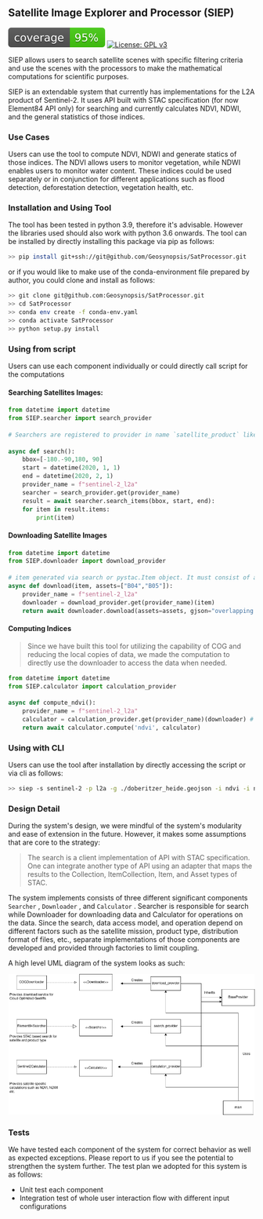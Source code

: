 ## Satellite Image Explorer and Processor (SIEP)

![Coverage](coverage.svg)
[![License: GPL v3](https://img.shields.io/badge/License-GPLv3-blue.svg)](https://www.gnu.org/licenses/gpl-3.0)

SIEP allows users to search satellite scenes with specific filtering criteria and use the scenes with the processors to make the mathematical computations for scientific purposes.

SIEP is an extendable system that currently has implementations for the L2A product of Sentinel-2. It uses API built with STAC specification (for now Element84 API only) for searching and currently calculates NDVI, NDWI, and the general statistics of those indices.

### Use Cases

Users can use the tool to compute NDVI, NDWI and generate statics of those indices. The NDVI allows users to monitor vegetation, while NDWI enables users to monitor water content. These indices could be used separately or in conjunction for different applications such as flood detection, deforestation detection, vegetation health, etc.

### Installation and Using Tool

The tool has been tested in python 3.9, therefore it's advisable. However the libraries used should also work with python 3.6 onwards. The tool can be installed by directly installing this package via pip as follows:

```bash
>> pip install git+ssh://git@github.com/Geosynopsis/SatProcessor.git
```

or if you would like to make use of the conda-environment file prepared by author, you could clone and install as follows:

```bash
>> git clone git@github.com:Geosynopsis/SatProcessor.git
>> cd SatProcessor
>> conda env create -f conda-env.yaml
>> conda activate SatProcessor
>> python setup.py install
```

### Using from script

Users can use each component individually or could directly call script for the computations

#### Searching Satellites Images:

```python
from datetime import datetime
from SIEP.searcher import search_provider

# Searchers are registered to provider in name `satellite_product` like `sentinel-2_l2a`. It's temporarily so, it could be subject to the change in future

async def search():
    bbox=[-180.-90,180, 90]
    start = datetime(2020, 1, 1)
    end = datetime(2020, 2, 1)
    provider_name = f"sentinel-2_l2a"
    searcher = search_provider.get(provider_name)
    result = await searcher.search_items(bbox, start, end):
    for item in result.items:
        print(item)

```

#### Downloading Satellite Images

```python
from datetime import datetime
from SIEP.downloader import download_provider

# item generated via search or pystac.Item object. It must consist of assets
async def download(item, assets=["B04","B05"]):
    provider_name = f"sentinel-2_l2a"
    downloader = download_provider.get(provider_name)(item)
    return await downloader.download(assets=assets, gjson="overlapping geometry in geojson format")

```

#### Computing Indices

> Since we have built this tool for utilizing the capability of COG and reducing the local copies of data, we made the computation to directly use the downloader to access the data when needed.  

```python
from datetime import datetime
from SIEP.calculator import calculation_provider

async def compute_ndvi():
    provider_name = f"sentinel-2_l2a"
    calculator = calculation_provider.get(provider_name)(downloader) # The downloader created before
    return await calculator.compute('ndvi', calculator)

```

### Using with CLI

Users can use the tool after installation by directly accessing the script or via cli as follows: 

```bash
>> siep -s sentinel-2 -p l2a -g ./doberitzer_heide.geojson -i ndvi -i ndwi
```

### Design Detail

During the system's design, we were mindful of the system's modularity and ease of extension in the future. However, it makes some assumptions that are core to the strategy:

> The search is a client implementation of API with STAC specification. One can integrate another type of API using an adapter that maps the results to the Collection, ItemCollection, Item, and Asset types of STAC.

The system implements consists of three different significant components `Searcher` , `Downloader` , and `Calculator` . Searcher is responsible for search while Downloader for downloading data and Calculator for operations on the data. Since the search, data access model, and operation depend on different factors such as the satellite mission, product type, distribution format of files, etc., separate implementations of those components are developed and provided through factories to limit coupling.

A high level UML diagram of the system looks as such:

![High Level Architecture](high-level-architecture.png)

### Tests

We have tested each component of the system for correct behavior as well as expected exceptions. Please report to us if you see the potential to strengthen the system further.
The test plan we adopted for this system is as follows:

* Unit test each component
* Integration test of whole user interaction flow with different input configurations
